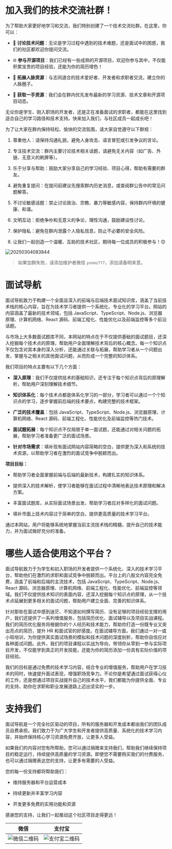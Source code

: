 # 加入我们的技术交流社群！

为了帮助大家更好地学习和交流，我们特别创建了一个技术交流社群。在这里，你可以：

- 💬 **讨论技术问题**：无论是学习过程中遇到的技术难题，还是面试中的困惑，我们的社区都欢迎你提问交流。

- 🌐 **参与开源项目**：我们已经有一些成熟的开源项目，欢迎你参与其中，不仅能积累宝贵的项目经验，还能为你的简历增色！

- 🤝 **拓展人脉资源**：与志同道合的技术爱好者、开发者和求职者交流，建立你的人脉圈子。

- 🎯 **获取一手资源**：我们会在群内优先发布最新的学习资源、技术文章和开源项目动态。

无论你是学生、刚入职场的开发者，还是正在准备面试的求职者，都能在这里找到适合自己的学习路径和技术支持。快来加入我们，与社区成员一起成长吧！

为了让大家在群内保持轻松、愉快的交流氛围，请大家自觉遵守以下群规：

1. 尊重他人：请保持沟通礼貌，避免人身攻击、语言冒犯或引发争议的言论。

2. 专注技术交流：群内主要讨论技术相关话题，请避免无关内容（如广告、外链、无意义的刷屏等）。

3. 乐于分享与帮助：鼓励大家分享自己的学习经验、项目心得，帮助有需要的群友。

4. 避免重复提问：在提问前建议先搜索群内历史消息，或查阅群公告中的常见问题解答。

5. 不讨论敏感话题：禁止讨论政治、宗教、暴力等敏感内容，保持群内环境的健康、和谐。

6. 文明互动：拒绝争吵和无意义的争论，理性沟通，鼓励建设性讨论。

7. 保护隐私：避免在群内泄露个人隐私信息，防止不必要的安全风险。

8. 让我们一起创造一个温暖、互助的技术社区，期待每一位成员的积极参与！😊

![20250304083844](https://ik.imagekit.io/moment/6991741048708_.pic.jpg?updatedAt=1741050341987)

> 如果加群失败，请添加维护者微信 `yunmz777`，添加请备明来意。

# 面试导航

面试导航致力于构建一个全面且深入的前端与后端技术面试知识库，涵盖了当前技术栈的核心内容，旨在为技术学习者提供一个系统化、专业化的学习平台。网站的内容涵盖了最新的技术领域，包括 JavaScript、TypeScript、Node.js、浏览器原理、计算机网络、React 源码、前端工程化、性能优化以及前端监控等多个前沿话题。

与市场上大多数面试题库不同，本网站的特点在于不仅提供基础的面试题目，还深入挖掘每个技术点的原理，帮助用户全面理解技术背后的核心概念。每一个知识点不仅包含对其本身的深入分析，还能通过关联与拓展，帮助学习者从一个问题出发，掌握与之相关的其他面试问题，从而形成一个完整的知识体系。

我们项目的特点主要有以下几个方面：

- **深入原理**：我们不仅提供技术的基础知识，还专注于每个知识点背后的原理解析，帮助用户深刻理解技术细节。

- **知识体系化**：每个技术点都是体系化学习的一部分，学习者可以通过一个个知识点的学习，逐步掌握前后端的技术要点，构建完整的技术框架。

- **广泛的技术覆盖**：包括 JavaScript、TypeScript、Node.js、浏览器原理、计算机网络、React 源码、前端工程化、性能优化及前端监控等热门技术。

- **面试题拓展**：每个知识点不仅局限于单一面试题，还能通过对相关问题的拓展，帮助学习者准备更广泛的面试场景。

- **针对市场需求**：填补现有面试网站内容简略的空白，提供更为深入和系统的技术资源，以帮助学习者在激烈的面试竞争中脱颖而出。

**项目目标：**

- 帮助学习者全面掌握前端与后端的最新技术，构建扎实的知识体系。

- 提供深入的技术解析，使学习者能够在面试过程中清晰地表达技术原理和解决方案。

- 丰富面试题库，从实际面试场景出发，帮助学习者应对多样化的面试问题。

- 填补市面上技术内容过于简单的空白，提供更高质量的技术学习平台。

通过本网站，用户将能够系统地掌握当前主流技术栈的精髓，提升自己的技术能力，并为面试做好充分的准备。

# 哪些人适合使用这个平台？

面试导航致力于为学生和初入职场的开发者提供一个系统化、深入的技术学习平台，帮助他们在激烈的求职和面试竞争中脱颖而出。平台上的八股文内容完全免费，涵盖了前端和后端的主流技术，包括 JavaScript、TypeScript、Node.js、React 源码、浏览器原理、计算机网络、前端工程化、性能优化、前端监控等领域。我们不仅提供技术知识的表面内容，还深入挖掘每个知识点的原理，从一个技术点延展到更多相关的面试问题，帮助用户建立全面、完善的知识体系。

针对那些在面试中感到迷茫、不知道如何撰写简历、没有足够的项目经验支撑的用户，我们还提供了一系列增值服务，包括简历优化、面试辅导以及项目实战课程。我们的简历优化服务将根据你的个人经历和技术能力，帮助你打造一份既专业又突出亮点的简历，提升 HR 和面试官的好感度。在面试辅导方面，我们通过一对一或小班培训，为你提供真实面试场景的模拟和技术问题的深度剖析，帮助你自信应对各种面试问题。此外，我们的项目课程以实战为导向，带领你从零到一参与实际项目开发，不仅能学到真正的开发技能，还能为你的简历添加一份具有实际价值的项目经验。

我们的目标是通过免费的技术学习内容，结合专业的增值服务，帮助用户在学习技术的同时，快速提升面试表现，增强职场竞争力。不论你是希望通过面试获得心仪的工作，还是想通过项目实战提升自己的技术水平，我们都能为你提供全面、专业的支持，助你在求职和职业发展道路上迈出坚实的一步。

# 支持我们

面试导航是一个完全社区驱动的项目，所有的服务器和开发成本都由我们的团队成员自费承担。我们致力于为广大学生和开发者提供高质量、系统化的技术学习内容，并始终保持核心学习资源免费开放，让更多人受益。

如果我们的内容对您有所帮助，您可以通过捐赠来支持我们，帮助我们继续保持项目的稳定运行，持续提供高质量的学习资源。即使您不需要购买我们的付费服务，也可以通过捐赠表达您的支持，让更多有需要的人受益。

您的每一份支持都将帮助我们：

- 维持服务器和平台运营成本

- 持续更新并丰富学习内容

- 开发更多免费的实用功能和资源

感谢您的支持，让我们一起推动这个社区项目走得更远！

| 微信                                                                                        | 支付宝                                                                                        |
| ------------------------------------------------------------------------------------------- | --------------------------------------------------------------------------------------------- |
| ![微信二维码](https://ik.imagekit.io/moment/6981741046959_.pic.jpg?updatedAt=1741050367784) | ![支付宝二维码](https://ik.imagekit.io/moment/6971741046958_.pic.jpg?updatedAt=1741050390362) |
